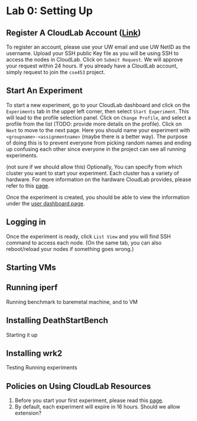 # Lab 0: Setting Up

## Register A CloudLab Account ([Link](https://www.cloudlab.us/signup.php?pid=cse453))
To register an account, please use your UW email and use UW NetID as the username. Upload your SSH public Key file as you will be using SSH to access the nodes in CloudLab. Click on `Submit Request`. We will approve your request within 24 hours. If you already have a CloudLab account, simply request to join the `cse453` project.

## Start An Experiment
To start a new experiment, go to your CloudLab dashboard and click on the `Experiments` tab in the upper left corner, then select `Start Experiment`. 
This will lead to the profile selection panel. Click on `Change Profile`, and select a profile from the list (TODO: provide more details on the profile). Click on `Next` to move to the next page. 
Here you should name your experiment with `<groupname>-<assignmentname>` (maybe there is a better way). The purpose of doing this is to prevent everyone from picking random names and ending up confusing each other since everyone in the project can see all running experiments.

(not sure if we should allow this) Optionally, You can specify from which cluster you want to start your experiment. Each cluster has a variety of hardware. For more information on the hardware CloudLab provides, please refer to this [page](http://docs.cloudlab.us/hardware.html). 

Once the experiment is created, you should be able to view the information under the [user dashboard page](https://www.cloudlab.us/user-dashboard.php). 

## Logging in 
Once the experiment is ready, click `List View` and you will find SSH command to access each node. (On the same tab, you can also reboot/reload your nodes if something goes wrong.)

## Starting VMs

## Running iperf
Running benchmark to baremetal machine, and to VM

## Installing DeathStartBench
Starting it up

## Installing wrk2 
  Testing
  Running experiments


## Policies on Using CloudLab Resources
1. Before you start your first experiment, please read this [page](https://cloudlab.us/aup.php). 
2. By default, each experiment will expire in 16 hours. Should we allow extension?



